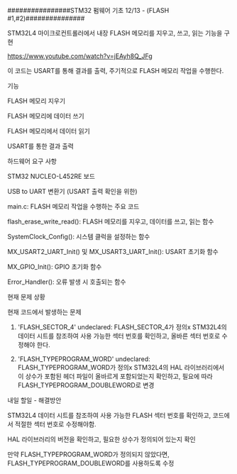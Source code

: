 ################STM32 펌웨어 기초 12/13 - (FLASH #1,#2)###############

STM32L4 마이크로컨트롤러에서 내장 FLASH 메모리를 지우고, 쓰고, 읽는 기능을 구현

https://www.youtube.com/watch?v=jEAyh8Q_JFg

이 코드는 USART를 통해 결과를 출력, 주기적으로 FLASH 메모리 작업을 수행한다.

기능

FLASH 메모리 지우기

FLASH 메모리에 데이터 쓰기

FLASH 메모리에서 데이터 읽기

USART를 통한 결과 출력

하드웨어 요구 사항

STM32 NUCLEO-L452RE 보드

USB to UART 변환기 (USART 출력 확인을 위한)


main.c: FLASH 메모리 작업을 수행하는 주요 코드

flash_erase_write_read(): FLASH 메모리를 지우고, 데이터를 쓰고, 읽는 함수

SystemClock_Config(): 시스템 클럭을 설정하는 함수

MX_USART2_UART_Init() 및 MX_USART3_UART_Init(): USART 초기화 함수

MX_GPIO_Init(): GPIO 초기화 함수

Error_Handler(): 오류 발생 시 호출되는 함수

현재 문제 상황

현재 코드에서 발생하는 문제

1. 'FLASH_SECTOR_4' undeclared:
FLASH_SECTOR_4가 정의x STM32L4의 데이터 시트를 참조하여 사용 가능한 섹터 번호를 확인하고, 올바른 섹터 번호로 수정해야 한다.


2. 'FLASH_TYPEPROGRAM_WORD' undeclared:
FLASH_TYPEPROGRAM_WORD가 정의x STM32L4의 HAL 라이브러리에서 이 상수가 포함된 헤더 파일이 올바르게 포함되었는지 확인하고, 필요에 따라 FLASH_TYPEPROGRAM_DOUBLEWORD로 변경


내일 할일 - 해결방안

STM32L4 데이터 시트를 참조하여 사용 가능한 FLASH 섹터 번호를 확인하고, 코드에서 적절한 섹터 번호로 수정해야함.

HAL 라이브러리의 버전을 확인하고, 필요한 상수가 정의되어 있는지 확인

만약 FLASH_TYPEPROGRAM_WORD가 정의되지 않았다면, FLASH_TYPEPROGRAM_DOUBLEWORD를 사용하도록 수정


